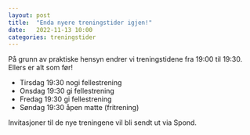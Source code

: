 ```yaml
---
layout: post
title:  "Enda nyere treningstider igjen!"
date:   2022-11-13 10:00
categories: treningstider
---
```

På grunn av praktiske hensyn endrer vi treningstidene fra 19:00 til 19:30. Ellers er alt som før!

* Tirsdag 19:30 nogi fellestrening
* Onsdag 19:30 gi fellestrening
* Fredag 19:30 gi fellestrening
* Søndag 19:30 åpen matte (fritrening)


Invitasjoner til de nye treningene vil bli sendt ut via Spond.
